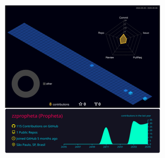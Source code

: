 ![Status](./profile-3d-contrib/profile-night-view.svg)
![](https://raw.githubusercontent.com/zzpropheta/zzpropheta/main/profile-summary-card-output/2077/0-profile-details.svg)

